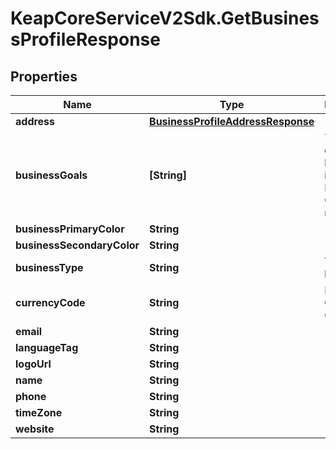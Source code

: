 # KeapCoreServiceV2Sdk.GetBusinessProfileResponse

## Properties

Name | Type | Description | Notes
------------ | ------------- | ------------- | -------------
**address** | [**BusinessProfileAddressResponse**](BusinessProfileAddressResponse.md) |  | [optional] 
**businessGoals** | **[String]** | The goals of this business, ie. Grow Business, Convert more leads | [optional] 
**businessPrimaryColor** | **String** |  | [optional] 
**businessSecondaryColor** | **String** |  | [optional] 
**businessType** | **String** | The type of business | [optional] 
**currencyCode** | **String** | ISO 4217 Currency Code | [optional] 
**email** | **String** |  | [optional] 
**languageTag** | **String** |  | [optional] 
**logoUrl** | **String** |  | [optional] 
**name** | **String** |  | [optional] 
**phone** | **String** |  | [optional] 
**timeZone** | **String** |  | [optional] 
**website** | **String** |  | [optional] 


